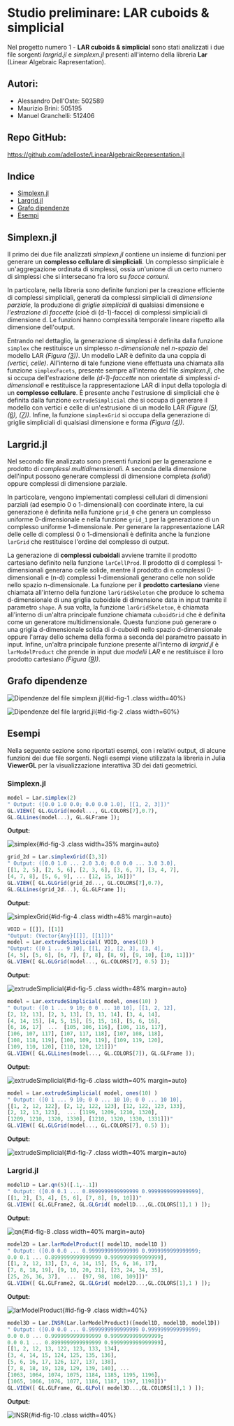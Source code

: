 # Studio preliminare: LAR cuboids & simplicial
Nel progetto numero 1 - **LAR cuboids & simplicial** sono stati analizzati i due file sorgenti *largrid.jl* e *simplexn.jl* presenti all'interno della libreria **Lar** (Linear Algebraic Rapresentation). 

## Autori: 
* Alessandro Dell'Oste: 502589
* Maurizio Brini: 505195
* Manuel Granchelli: 512406

## Repo GitHub: 
https://github.com/adelloste/LinearAlgebraicRepresentation.jl

## Indice
* [Simplexn.jl](#simplexn.jl)
* [Largrid.jl](#largrid.jl)
* [Grafo dipendenze](#grafo-dipendenze)
* [Esempi](#esempi)

## Simplexn.jl
Il primo dei due file analizzati *simplexn.jl* contiene un insieme di funzioni per generare un **complesso cellulare di simpliciali**. Un complesso simpliciale è un'aggregazione ordinata di simplessi, ossia un'unione di un certo numero di simplessi che si intersecano fra loro su *facce comuni*. 

In particolare, nella libreria sono definite funzioni per la creazione efficiente di complessi simpliciali, generati da complessi simpliciali di *dimensione parziale*, la produzione di *griglie simpliciali* di qualsiasi dimensione e *l'estrazione di faccette* (cioè di (d-1)-facce) di complessi simpliciali di dimensione d. Le funzioni hanno complessità temporale lineare rispetto alla dimensione dell'output. 

Entrando nel dettaglio, la generazione di simplessi è definita dalla funzione `simplex` che restituisce un simplesso *n-dimensionale* nel *n-spazio* del modello LAR *(Figura ([3](#id-fig-3)))*. Un modello LAR è definito da una coppia di *(vertici, celle)*. All'interno di tale funzione viene effettuata una chiamata alla funzione `simplexFacets`, presente sempre all'interno del file *simplexn.jl*, che si occupa dell'estrazione delle *(d-1)-faccette* non orientate di simplessi *d-dimensionali* e restituisce la rappresentazione LAR di input della topologia di un **complesso cellulare**. È presente anche l'estrusione di simpliciali che è definita dalla funzione `extrudeSimplicial` che si occupa di generare il modello con vertici e celle di un'estrusione di un modello LAR *(Figure ([5](#id-fig-5)), ([6](#id-fig-6)), ([7](#id-fig-7)))*. Infine, la funzione `simplexGrid` si occupa della generazione di griglie simpliciali di qualsiasi dimensione e forma *(Figura ([4](#id-fig-4)))*.

## Largrid.jl 
Nel secondo file analizzato sono presenti funzioni per la generazione e prodotto di *complessi multidimensionali*. A seconda della dimensione dell'input possono generare complessi di dimensione completa *(solidi)* oppure complessi di dimensione parziale. 

In particolare, vengono implementati complessi cellulari di dimensioni parziali (ad esempio 0 o 1-dimensionali) con coordinate intere, la cui generazione è definita nella funzione `grid_0` che genera un complesso uniforme 0-dimensionale e nella funzione `grid_1` per la generazione di un complesso uniforme 1-dimensionale. Per generare la rappresentazione LAR delle celle di complessi 0 o 1-dimensionali è definita anche la funzione `larGrid` che restituisce l'ordine del complesso di output. 

La generazione di **complessi cuboidali** avviene tramite il prodotto cartesiano definito nella funzione `larCellProd`. Il prodotto di d complessi 1-dimensionali generano celle solide, mentre il prodotto di n complessi 0-dimensionali e (n-d) complessi 1-dimensionali generano celle non solide nello spazio n-dimensionale. La funzione per il **prodotto cartesiano** viene chiamata all'interno della funzione `larGridSkeleton` che produce lo schema d-dimensionale di una griglia cuboidale di dimensione data in input tramite il parametro `shape`. A sua volta, la funzione `larGridSkeleton`, è chiamata all'interno di un'altra principale funzione chiamata `cuboidGrid` che è definita come un generatore multidimensionale. Questa funzione può generare o una griglia d-dimensionale solida di d-cuboidi nello spazio d-dimensionale oppure l'array dello schema della forma a seconda del parametro passato in input. Infine, un'altra principale funzione presente all'interno di *largrid.jl* è `larModelProduct` che prende in input due *modelli LAR* e ne restituisce il loro prodotto cartesiano *(Figura ([9](#id-fig-9)))*.


## Grafo dipendenze

![Dipendenze del file simplexn.jl](./images/simplexn.png){#id-fig-1 .class width=40%}

![Dipendenze del file largrid.jl](./images/largrid.png){#id-fig-2 .class width=60%}

## Esempi
Nella seguente sezione sono riportati esempi, con i relativi output, di alcune funzioni dei due file sorgenti. Negli esempi viene utilizzata la libreria in Julia **ViewerGL** per la visualizzazione interattiva 3D dei dati geometrici.

### Simplexn.jl

```julia
model = Lar.simplex(2)
" Output: ([0.0 1.0 0.0; 0.0 0.0 1.0], [[1, 2, 3]])"
GL.VIEW([ GL.GLGrid(model..., GL.COLORS[7],0.7), 
GL.GLLines(model...), GL.GLFrame ]);
```
**Output:**

![simplex](./images/simplex.png){#id-fig-3 .class width=35% margin=auto}

```julia
grid_2d = Lar.simplexGrid([3,3])
" Output: ([0.0 1.0 ... 2.0 3.0; 0.0 0.0 ... 3.0 3.0], 
[[1, 2, 5], [2, 5, 6], [2, 3, 6], [3, 6, 7], [3, 4, 7], 
[4, 7, 8], [5, 6, 9], ... [12, 15, 16]])"
GL.VIEW([ GL.GLGrid(grid_2d..., GL.COLORS[7],0.7), 
GL.GLLines(grid_2d...), GL.GLFrame ]);
```
**Output:**

![simplexGrid](./images/simplexGrid.png){#id-fig-4 .class width=48% margin=auto}

```julia
VOID = [[]], [[1]]
"Output: (Vector{Any}[[]], [[1]])"
model = Lar.extrudeSimplicial( VOID, ones(10) )
"Output: ([0 1 ... 9 10], [[1, 2], [2, 3], [3, 4], 
[4, 5], [5, 6], [6, 7], [7, 8], [8, 9], [9, 10], [10, 11]])"
GL.VIEW([ GL.GLGrid(model..., GL.COLORS[7], 0.5) ]);
```
**Output:**

![extrudeSimplicial](./images/extrudeSimplicial_1.png){#id-fig-5 .class width=48% margin=auto}

```julia
model = Lar.extrudeSimplicial( model, ones(10) )
" Output: ([0 1 ... 9 10; 0 0 ... 10 10], [[1, 2, 12], 
[2, 12, 13], [2, 3, 13], [3, 13, 14], [3, 4, 14], 
[4, 14, 15], [4, 5, 15], [5, 15, 16], [5, 6, 16], 
[6, 16, 17]  ...  [105, 106, 116], [106, 116, 117], 
[106, 107, 117], [107, 117, 118], [107, 108, 118], 
[108, 118, 119], [108, 109, 119], [109, 119, 120], 
[109, 110, 120], [110, 120, 121]])"
GL.VIEW([ GL.GLLines(model..., GL.COLORS[7]), GL.GLFrame ]);
```
**Output:**

![extrudeSimplicial](./images/extrudeSimplicial_2.png){#id-fig-6 .class width=40% margin=auto}

```julia
model = Lar.extrudeSimplicial( model, ones(10) )
" Output: ([0 1 ... 9 10; 0 0 ... 10 10; 0 0 ... 10 10], 
[[1, 2, 12, 122], [2, 12, 122, 123], [12, 122, 123, 133],
[2, 12, 13, 123],  ... [1199, 1209, 1210, 1320], 
[1209, 1210, 1320, 1330], [1210, 1320, 1330, 1331]])"
GL.VIEW([ GL.GLGrid(model..., GL.COLORS[7], 0.5) ]);
```
**Output:**

![extrudeSimplicial](./images/extrudeSimplicial_3.png){#id-fig-7 .class width=40% margin=auto}

### Largrid.jl
```julia
model1D = Lar.qn(5)([.1,-.1])
" Output: ([0.0 0.1 ... 0.8999999999999999 0.9999999999999999], 
[[1, 2], [3, 4], [5, 6], [7, 8], [9, 10]])"
GL.VIEW([ GL.GLFrame2, GL.GLGrid( model1D...,GL.COLORS[1],1 ) ]);
```
**Output:**

![qn](./images/qn.png){#id-fig-8 .class width=40% margin=auto}

```julia
model2D = Lar.larModelProduct([ model1D, model1D ])
" Output: ([0.0 0.0 ... 0.9999999999999999 0.9999999999999999; 
0.0 0.1 ... 0.8999999999999999 0.9999999999999999], 
[[1, 2, 12, 13], [3, 4, 14, 15], [5, 6, 16, 17], 
[7, 8, 18, 19], [9, 10, 20, 21], [23, 24, 34, 35], 
[25, 26, 36, 37],  ...  [97, 98, 108, 109]])"
GL.VIEW([ GL.GLFrame2, GL.GLGrid( model2D...,GL.COLORS[1],1 ) ]);
```
**Output:**

![larModelProduct](./images/larModelProduct.png){#id-fig-9 .class width=40%}

```julia
model3D = Lar.INSR(Lar.larModelProduct)([model1D, model1D, model1D])
" Output: ([0.0 0.0 ... 0.9999999999999999 0.9999999999999999; 
0.0 0.0 ... 0.9999999999999999 0.9999999999999999; 
0.0 0.1 ... 0.8999999999999999 0.9999999999999999], 
[[1, 2, 12, 13, 122, 123, 133, 134], 
[3, 4, 14, 15, 124, 125, 135, 136], 
[5, 6, 16, 17, 126, 127, 137, 138], 
[7, 8, 18, 19, 128, 129, 139, 140], ...  
[1063, 1064, 1074, 1075, 1184, 1185, 1195, 1196], 
[1065, 1066, 1076, 1077, 1186, 1187, 1197, 1198]])"
GL.VIEW([ GL.GLFrame, GL.GLPol( model3D...,GL.COLORS[1],1 ) ]);
```
**Output:**

![INSR](./images/INSR.png){#id-fig-10 .class width=40%}
